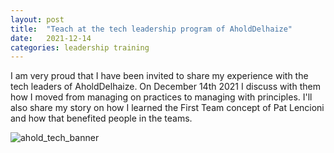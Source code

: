 ```yaml
---
layout: post
title:  "Teach at the tech leadership program of AholdDelhaize"
date:   2021-12-14
categories: leadership training
---
```


I am very proud that I have been invited to share my experience with the tech leaders of AholdDelhaize.
On December 14th 2021 I discuss with them how I moved from managing on practices to managing with principles. 
I'll also share my story on how I learned the First Team concept of Pat Lencioni and how that benefited people in the teams.

![ahold_tech_banner](https://user-images.githubusercontent.com/5676977/143078238-879e9c10-23a3-4780-9cf8-d367375fdf82.png)
